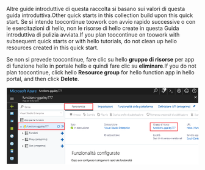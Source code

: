 <span data-ttu-id="fdac4-101">Altre guide introduttive di questa raccolta si basano sui valori di questa guida introduttiva.</span><span class="sxs-lookup"><span data-stu-id="fdac4-101">Other quick starts in this collection build upon this quick start.</span></span> <span data-ttu-id="fdac4-102">Se si intende toocontinue toowork con avvio rapido successive o con le esercitazioni di hello, non le risorse di hello create in questa Guida introduttiva di pulizia avviata.</span><span class="sxs-lookup"><span data-stu-id="fdac4-102">If you plan toocontinue on toowork with subsequent quick starts or with hello tutorials, do not clean up hello resources created in this quick start.</span></span> 

<span data-ttu-id="fdac4-103">Se non si prevede toocontinue, fare clic su hello **gruppo di risorse** per app di funzione hello in portale hello e quindi fare clic su **eliminare**.</span><span class="sxs-lookup"><span data-stu-id="fdac4-103">If you do not plan toocontinue, click hello **Resource group** for hello function app in hello portal, and then click **Delete**.</span></span> 

![Selezionare toodelete gruppo di risorse hello hello funzione app.](./media/functions-quickstart-cleanup/functions-app-delete-resource-group.png)

